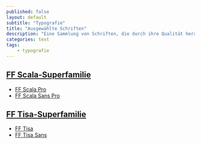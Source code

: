 ```yaml
---
published: false
layout: default
subtitle: "Typografie"
title: "Ausgewählte Schriften"
description: "Eine Sammlung von Schriften, die durch ihre Qualität herausragen."
categories: text
tags:
    - typografie
---
```


## [FF Scala-Superfamilie](https://www.fontshop.com/superfamilies/ff-scala)
* [FF Scala Pro](https://www.fontshop.com/families/ff-scala)
* [FF Scala Sans Pro](https://www.fontshop.com/families/ff-scala-sans)


## [FF Tisa-Superfamilie](https://www.fontshop.com/superfamilies/ff-tisa)
* [FF Tisa](https://www.fontshop.com/families/ff-tisa)
* [FF Tisa Sans](https://www.fontshop.com/families/ff-tisa-sans)